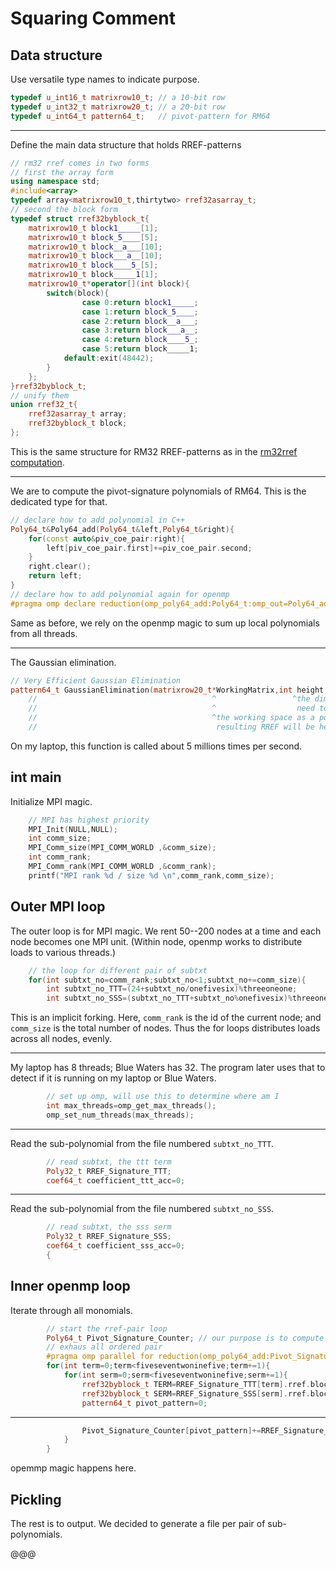 
# Squaring Comment

## Data structure

Use versatile type names to indicate purpose.

```C++
typedef u_int16_t matrixrow10_t; // a 10-bit row
typedef u_int32_t matrixrow20_t; // a 20-bit row
typedef u_int64_t pattern64_t;   // pivot-pattern for RM64
```

---

Define the main data structure that holds RREF-patterns

```C++
// rm32 rref comes in two forms
// first the array form
using namespace std;
#include<array>
typedef array<matrixrow10_t,thirtytwo> rref32asarray_t;
// second the block form
typedef struct rref32byblock_t{
    matrixrow10_t block1_____[1];
    matrixrow10_t block_5____[5];
    matrixrow10_t block__a___[10];
    matrixrow10_t block___a__[10];
    matrixrow10_t block____5_[5];
    matrixrow10_t block_____1[1];
    matrixrow10_t*operator[](int block){
        switch(block){
                case 0:return block1_____;
                case 1:return block_5____;
                case 2:return block__a___;
                case 3:return block___a__;
                case 4:return block____5_;
                case 5:return block_____1;
            default:exit(48442);
        }
    };
}rref32byblock_t;
// unify them
union rref32_t{
    rref32asarray_t array;
    rref32byblock_t block;
};
```

This is the same structure for RM32 RREF-patterns
as in the [rm32rref computation](../rm34rref).

---

We are to compute the pivot-signature polynomials of RM64.
This is the dedicated type for that.

```C++
// declare how to add polynomial in C++
Poly64_t&Poly64_add(Poly64_t&left,Poly64_t&right){
    for(const auto&piv_coe_pair:right){
        left[piv_coe_pair.first]+=piv_coe_pair.second;
    }
    right.clear();
    return left;
}
// declare how to add polynomial again for openmp
#pragma omp declare reduction(omp_poly64_add:Poly64_t:omp_out=Poly64_add(omp_out,omp_in))
```

Same as before, we rely on the openmp magic
to sum up local polynomials from all threads.

---

The Gaussian elimination.

```C++
// Very Efficient Gaussian Elimination
pattern64_t GaussianElimination(matrixrow20_t*WorkingMatrix,int height,int width){
    //                                       ^                 ^the dimension of the matrix
    //                                       ^                  need to be boundary-safe
    //                                       ^the working space as a pointer
    //                                        resulting RREF will be here
```

On my laptop, this function is called about 5 millions times per second.

## int main

Initialize MPI magic.

```C++
    // MPI has highest priority
    MPI_Init(NULL,NULL);
    int comm_size;
    MPI_Comm_size(MPI_COMM_WORLD ,&comm_size);
    int comm_rank;
    MPI_Comm_rank(MPI_COMM_WORLD ,&comm_rank);
    printf("MPI rank %d / size %d \n",comm_rank,comm_size);
```

## Outer MPI loop

The outer loop is for MPI magic.
We rent 50--200 nodes at a time and each node becomes one MPI unit.
(Within node, openmp works to distribute loads to various threads.)

```C++
    // the loop for different pair of subtxt
    for(int subtxt_no=comm_rank;subtxt_no<1;subtxt_no+=comm_size){
        int subtxt_no_TTT=(24+subtxt_no/onefivesix)%threeoneone;
        int subtxt_no_SSS=(subtxt_no_TTT+subtxt_no%onefivesix)%threeoneone;
```

This is an implicit forking.
Here, `comm_rank` is the id of the current node;
and `comm_size` is the total number of nodes.
Thus the for loops distributes loads across all nodes, evenly.

---

My laptop has 8 threads; Blue Waters has 32.
The program later uses that to detect
if it is running on my laptop or Blue Waters.

```C++
        // set up omp, will use this to determine where am I
        int max_threads=omp_get_max_threads();
        omp_set_num_threads(max_threads);
```

---

Read the sub-polynomial from the file numbered `subtxt_no_TTT`.

```C++
        // read subtxt, the ttt term
        Poly32_t RREF_Signature_TTT;
        coef64_t coefficient_ttt_acc=0;
```

---

Read the sub-polynomial from the file numbered `subtxt_no_SSS`.

```C++
        // read subtxt, the sss serm
        Poly32_t RREF_Signature_SSS;
        coef64_t coefficient_sss_acc=0;
        {
```

## Inner openmp loop

Iterate through all monomials.

```C++
        // start the rref-pair loop
        Poly64_t Pivot_Signature_Counter; // our purpose is to compute this
        // exhaus all ordered pair
        #pragma omp parallel for reduction(omp_poly64_add:Pivot_Signature_Counter)
        for(int term=0;term<fiveseventwoninefive;term+=1){
            for(int serm=0;serm<fiveseventwoninefive;serm+=1){
                rref32byblock_t TERM=RREF_Signature_TTT[term].rref.block;
                rref32byblock_t SERM=RREF_Signature_SSS[serm].rref.block;
                pattern64_t pivot_pattern=0;
```

---

```C++
                Pivot_Signature_Counter[pivot_pattern]+=RREF_Signature_TTT[term].coef*RREF_Signature_SSS[serm].coef;
            }
        }
```

opemmp magic happens here.

## Pickling

The rest is to output.
We decided to generate a file per pair of sub-polynomials.

@@@